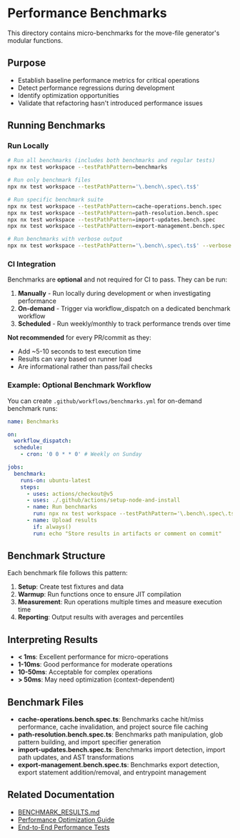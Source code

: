 # Performance Benchmarks

This directory contains micro-benchmarks for the move-file generator's modular functions.

## Purpose

- Establish baseline performance metrics for critical operations
- Detect performance regressions during development
- Identify optimization opportunities
- Validate that refactoring hasn't introduced performance issues

## Running Benchmarks

### Run Locally

```bash
# Run all benchmarks (includes both benchmarks and regular tests)
npx nx test workspace --testPathPattern=benchmarks

# Run only benchmark files
npx nx test workspace --testPathPattern='\.bench\.spec\.ts$'

# Run specific benchmark suite
npx nx test workspace --testPathPattern=cache-operations.bench.spec
npx nx test workspace --testPathPattern=path-resolution.bench.spec
npx nx test workspace --testPathPattern=import-updates.bench.spec
npx nx test workspace --testPathPattern=export-management.bench.spec

# Run benchmarks with verbose output
npx nx test workspace --testPathPattern='\.bench\.spec\.ts$' --verbose
```

### CI Integration

Benchmarks are **optional** and not required for CI to pass. They can be run:

1. **Manually** - Run locally during development or when investigating performance
2. **On-demand** - Trigger via workflow_dispatch on a dedicated benchmark workflow
3. **Scheduled** - Run weekly/monthly to track performance trends over time

**Not recommended** for every PR/commit as they:

- Add ~5-10 seconds to test execution time
- Results can vary based on runner load
- Are informational rather than pass/fail checks

### Example: Optional Benchmark Workflow

You can create `.github/workflows/benchmarks.yml` for on-demand benchmark runs:

```yaml
name: Benchmarks

on:
  workflow_dispatch:
  schedule:
    - cron: '0 0 * * 0' # Weekly on Sunday

jobs:
  benchmark:
    runs-on: ubuntu-latest
    steps:
      - uses: actions/checkout@v5
      - uses: ./.github/actions/setup-node-and-install
      - name: Run benchmarks
        run: npx nx test workspace --testPathPattern='\.bench\.spec\.ts$' --verbose
      - name: Upload results
        if: always()
        run: echo "Store results in artifacts or comment on commit"
```

## Benchmark Structure

Each benchmark file follows this pattern:

1. **Setup**: Create test fixtures and data
2. **Warmup**: Run functions once to ensure JIT compilation
3. **Measurement**: Run operations multiple times and measure execution time
4. **Reporting**: Output results with averages and percentiles

## Interpreting Results

- **< 1ms**: Excellent performance for micro-operations
- **1-10ms**: Good performance for moderate operations
- **10-50ms**: Acceptable for complex operations
- **> 50ms**: May need optimization (context-dependent)

## Benchmark Files

- **cache-operations.bench.spec.ts**: Benchmarks cache hit/miss performance, cache invalidation, and project source file caching
- **path-resolution.bench.spec.ts**: Benchmarks path manipulation, glob pattern building, and import specifier generation
- **import-updates.bench.spec.ts**: Benchmarks import detection, import path updates, and AST transformations
- **export-management.bench.spec.ts**: Benchmarks export detection, export statement addition/removal, and entrypoint management

## Related Documentation

- [BENCHMARK_RESULTS.md](../../../../../BENCHMARK_RESULTS.md)
- [Performance Optimization Guide](../../../../../docs/performance-optimization.md)
- [End-to-End Performance Tests](../../../../workspace-e2e/src/performance-benchmark.spec.ts)
